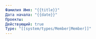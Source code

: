 ```yaml
---
Фамилия Имя: "{{title}}"
Дата начала: "{{date}}"
Проекты: 
Действующий: true
Type: "[[system/types/Member|Member]]"
---
```

